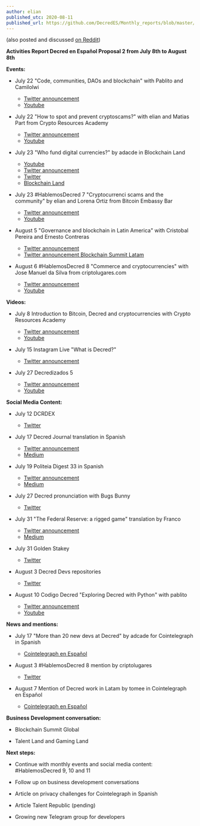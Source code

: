 ```yaml
---
author: elian
published_utc: 2020-08-11
published_url: https://github.com/DecredES/Monthly_reports/blob/master/Report_2.md
---
```


(also posted and discussed [on Reddit](https://www.reddit.com/r/decred/comments/i7ue8h/activities_report_decred_en_espa%C3%B1ol_proposal_2/))

**Activities Report Decred en Español Proposal 2 from July 8th to August 8th**

**Events:**

- July 22 "Code, communities, DAOs and blockchain" with Pablito and Camilolwi 
  - [Twitter announcement](https://twitter.com/Decred_ES/status/1285664801495154695) 
  - [Youtube](https://youtu.be/b9sAqGs8bJ4?t=29339)

- July 22 "How to spot and prevent cryptoscams?" with elian and Matias Part from Crypto Resources Academy 
  - [Twitter announcement](https://twitter.com/Decred_ES/status/1286034484706639872)
  - [Youtube](https://www.youtube.com/watch?v=IAlXrrYCYcs)

- July 23 "Who fund digital currencies?" by adacde in Blockchain Land 
  - [Youtube](https://youtu.be/On2zYc7BrvI?t=14942)
  - [Twitter announcement](https://twitter.com/Decred_ES/status/1285959438285889537)
  - [Twitter](https://twitter.com/addcade/status/1285282080780255233)
  - [Blockchain Land](https://www.blockchain-land.tv/eventos/las-criptomonedas-son-productos-digitales-quien-las-mantiene-ana-chavez/)

- July 23 #HablemosDecred 7 "Cryptocurrenci scams and the community" by elian and Lorena Ortiz from Bitcoin Embassy Bar
  - [Twitter announcement](https://twitter.com/Decred_ES/status/1285985250422792192)
  - [Youtube](https://www.youtube.com/watch?v=lRtXgtJ7dU8)

- August 5 "Governance and blockchain in Latin America" with Cristobal Pereira and Ernesto Contreras 
  - [Twitter announcement](https://twitter.com/Decred_ES/status/1290312492812505090)
  - [Twitter announcement Blockchain Summit Latam](https://twitter.com/BlockSummitLA/status/1291029494065778689)

- August 6 #HablemosDecred 8 "Commerce and cryptocurrencies" with Jose Manuel da Silva from criptolugares.com 
  - [Twitter announcement](https://twitter.com/Decred_ES/status/1287924524906958848)
  - [Youtube](https://youtu.be/z-6a_tgE89E) 

**Videos:**

- July 8 Introduction to Bitcoin, Decred and cryptocurrencies with Crypto Resources Academy 
  - [Twitter announcement](https://twitter.com/Decred_ES/status/1282694652915789825)
  - [Youtube](https://www.youtube.com/watch?v=DdisxhEBUkM)

- July 15 Instagram Live "What is Decred?" 
  - [Twitter announcement](https://twitter.com/Decred_ES/status/1283548889249992704)

- July 27 Decredizados 5 
  - [Twitter announcement](https://twitter.com/Decred_ES/status/1287809385834713091) 
  - [Youtube](https://www.youtube.com/watch?v=lomSwQjs9uQ)

**Social Media Content:**

- July 12 DCRDEX 
  - [Twitter](https://twitter.com/Decred_ES/status/1282350386175791104)  

- July 17 Decred Journal translation in Spanish 
  - [Twitter announcement](https://twitter.com/Decred_ES/status/1284204124087754758) 
  - [Medium](https://medium.com/decred-es/revista-decred-junio-2020-a7716b71251e) 

- July 19 Politeia Digest 33 in Spanish 
  - [Twitter announcement](https://twitter.com/plabarta_/status/1285697128698912777) 
  - [Medium](https://medium.com/decred-es/politeia-digest-33-19-de-julio-2020-4aaa21924312)

- July 27 Decred pronunciation with Bugs Bunny 
  - [Twitter](https://twitter.com/Decred_ES/status/1287924524906958848) 

- July 31 "The Federal Reserve: a rigged game" translation by Franco 
  - [Twitter announcement](https://twitter.com/Decred_ES/status/1289267633020272640) 
  - [Medium](https://medium.com/decred-es/la-reserva-federal-un-sistema-realmente-manipulado-d40dedcc619b) 

- July 31 Golden Stakey 
  - [Twitter](https://twitter.com/Decred_ES/status/1289310029774876672)

- August 3 Decred Devs repositories 
  - [Twitter](https://twitter.com/Decred_ES/status/1290312492812505090) 

- August 10 Codigo Decred "Exploring Decred with Python" with pablito 
  - [Twitter announcement](https://twitter.com/Decred_ES/status/1292842239878627328) 
  - [Youtube](https://www.youtube.com/watch?v=FGhklclRNt0)


**News and mentions:**

- July 17 "More than 20 new devs at Decred" by adcade for Cointelegraph in Spanish 
  - [Cointelegraph en Español](https://es.cointelegraph.com/news/more-than-20-developers-have-contributed-to-decred-so-far-this-year)

- August 3 #HablemosDecred 8 mention by criptolugares 
  - [Twitter](https://twitter.com/criptolugares/status/1290295356505223168)

- August 7 Mention of Decred work in Latam by tomee in Cointelegraph en Español 
  - [Cointelegraph en Español](https://es.cointelegraph.com/news/managing-director-of-crypto-resources-we-believe-in-cooperation-rather-than-competition)

**Business Development conversation:**

- Blockchain Summit Global

- Talent Land and Gaming Land

**Next steps:**

- Continue with monthly events and social media content: #HablemosDecred 9, 10 and 11 

- Follow up on business development conversations

- Article on privacy challenges for Cointelegraph in Spanish

- Article Talent Republic (pending)

- Growing new Telegram group for developers



